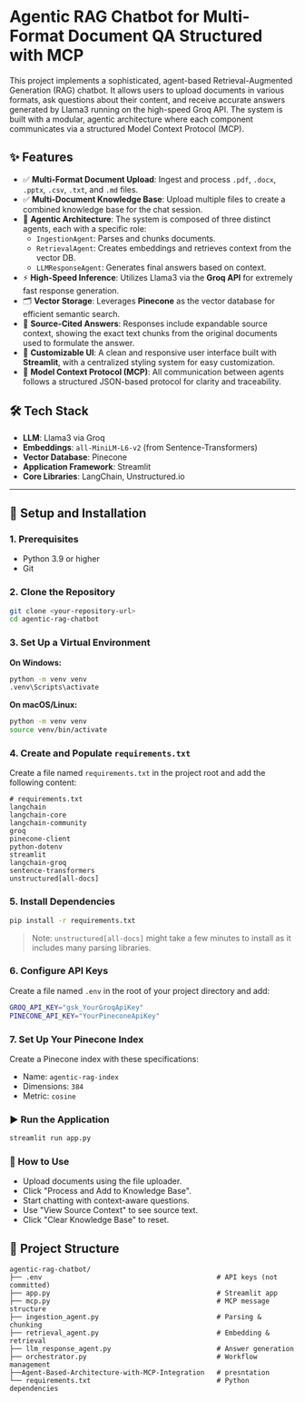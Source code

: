 
# Agentic RAG Chatbot for Multi-Format Document QA Structured with MCP


This project implements a sophisticated, agent-based Retrieval-Augmented Generation (RAG) chatbot. It allows users to upload documents in various formats, ask questions about their content, and receive accurate answers generated by Llama3 running on the high-speed Groq API. The system is built with a modular, agentic architecture where each component communicates via a structured Model Context Protocol (MCP).

## ✨ Features

- ✅ **Multi-Format Document Upload**: Ingest and process `.pdf`, `.docx`, `.pptx`, `.csv`, `.txt`, and `.md` files.
- ✅ **Multi-Document Knowledge Base**: Upload multiple files to create a combined knowledge base for the chat session.
- 🧠 **Agentic Architecture**: The system is composed of three distinct agents, each with a specific role:
  - `IngestionAgent`: Parses and chunks documents.
  - `RetrievalAgent`: Creates embeddings and retrieves context from the vector DB.
  - `LLMResponseAgent`: Generates final answers based on context.
- ⚡ **High-Speed Inference**: Utilizes Llama3 via the **Groq API** for extremely fast response generation.
- 🗂️ **Vector Storage**: Leverages **Pinecone** as the vector database for efficient semantic search.
- 📜 **Source-Cited Answers**: Responses include expandable source context, showing the exact text chunks from the original documents used to formulate the answer.
- 🎨 **Customizable UI**: A clean and responsive user interface built with **Streamlit**, with a centralized styling system for easy customization.
- 🔄 **Model Context Protocol (MCP)**: All communication between agents follows a structured JSON-based protocol for clarity and traceability.

## 🛠️ Tech Stack

- **LLM**: Llama3 via Groq
- **Embeddings**: `all-MiniLM-L6-v2` (from Sentence-Transformers)
- **Vector Database**: Pinecone
- **Application Framework**: Streamlit
- **Core Libraries**: LangChain, Unstructured.io

---

## 🚀 Setup and Installation

### 1. Prerequisites

- Python 3.9 or higher
- Git

### 2. Clone the Repository

```bash
git clone <your-repository-url>
cd agentic-rag-chatbot
```

### 3. Set Up a Virtual Environment

**On Windows:**
```bash
python -m venv venv
.venv\Scripts\activate
```

**On macOS/Linux:**
```bash
python -m venv venv
source venv/bin/activate
```

### 4. Create and Populate `requirements.txt`

Create a file named `requirements.txt` in the project root and add the following content:
```text
# requirements.txt
langchain
langchain-core
langchain-community
groq
pinecone-client
python-dotenv
streamlit
langchain-groq
sentence-transformers
unstructured[all-docs]
```

### 5. Install Dependencies

```bash
pip install -r requirements.txt
```

> Note: `unstructured[all-docs]` might take a few minutes to install as it includes many parsing libraries.

### 6. Configure API Keys

Create a file named `.env` in the root of your project directory and add:
```bash
GROQ_API_KEY="gsk_YourGroqApiKey"
PINECONE_API_KEY="YourPineconeApiKey"
```

### 7. Set Up Your Pinecone Index

Create a Pinecone index with these specifications:
- Name: `agentic-rag-index`
- Dimensions: `384`
- Metric: `cosine`

### ▶️ Run the Application

```bash
streamlit run app.py
```

### 📖 How to Use

- Upload documents using the file uploader.
- Click "Process and Add to Knowledge Base".
- Start chatting with context-aware questions.
- Use "View Source Context" to see source text.
- Click "Clear Knowledge Base" to reset.

## 📁 Project Structure

```text
agentic-rag-chatbot/
├── .env                                           # API keys (not committed)
├── app.py                                         # Streamlit app
├── mcp.py                                         # MCP message structure
├── ingestion_agent.py                             # Parsing & chunking
├── retrieval_agent.py                             # Embedding & retrieval
├── llm_response_agent.py                          # Answer generation
├── orchestrator.py                                # Workflow management
├──Agent-Based-Architecture-with-MCP-Integration   # presntation
└── requirements.txt                               # Python dependencies
```
